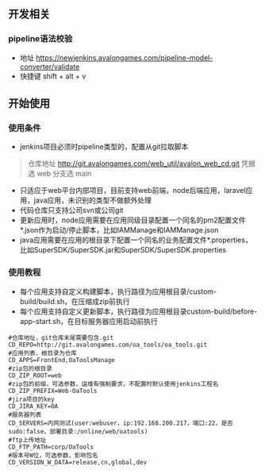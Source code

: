 ## 开发相关

### pipeline语法校验
+ 地址 https://newjenkins.avalongames.com/pipeline-model-converter/validate
+ 快捷键 shift + alt + v

## 开始使用

### 使用条件
+ jenkins项目必须时pipeline类型的，配置从git拉取脚本
> 仓库地址 http://git.avalongames.com/web_util/avalon_web_cd.git
> 凭据选 web
> 分支选 main
+ 只适应于web平台内部项目，目前支持web前端，node后端应用，laravel应用，java应用，未识别的类型不做额外处理
+ 代码仓库只支持公司svn或公司git
+ 更新应用时，node应用需要在应用同级目录配置一个同名的pm2配置文件*.json作为启动/停止脚本，比如IAMManage和IAMManage.json
+ java应用需要在应用的根目录下配置一个同名的业务配置文件*.properties，比如SuperSDK/SuperSDK.jar和SuperSDK/SuperSDK.properties

### 使用教程
+ 每个应用支持自定义构建脚本，执行路径为应用根目录/custom-build/build.sh，在压缩成zip前执行
+ 每个应用支持自定义更新脚本，执行路径为应用根目录custom-build/before-app-start.sh，在目标服务器应用启动前执行

```
#仓库地址，git仓库末尾需要包含.git
CD_REPO=http://git.avalongames.com/oa_tools/oa_tools.git
#应用列表，根目录为仓库
CD_APPS=FrontEnd,OaToolsManage
#zip包的根目录
CD_ZIP_ROOT=web
#zip包的前缀，可选参数，运维有强制要求，不配置时默认使用jenkins工程名
CD_ZIP_PREFIX=Web-OaTools
#jira项目的key
CD_JIRA_KEY=OA
#服务器列表
CD_SERVERS=内网测试(user:webuser，ip:192.168.200.217，端口:22，是否sudo:false，部署目录:/online/web/oatools)
#ftp上传地址
CD_FTP_PATH=corp/OaTools
#版本号W位，可选参数，影响包名
CD_VERSION_W_DATA=release,cn,global,dev

```